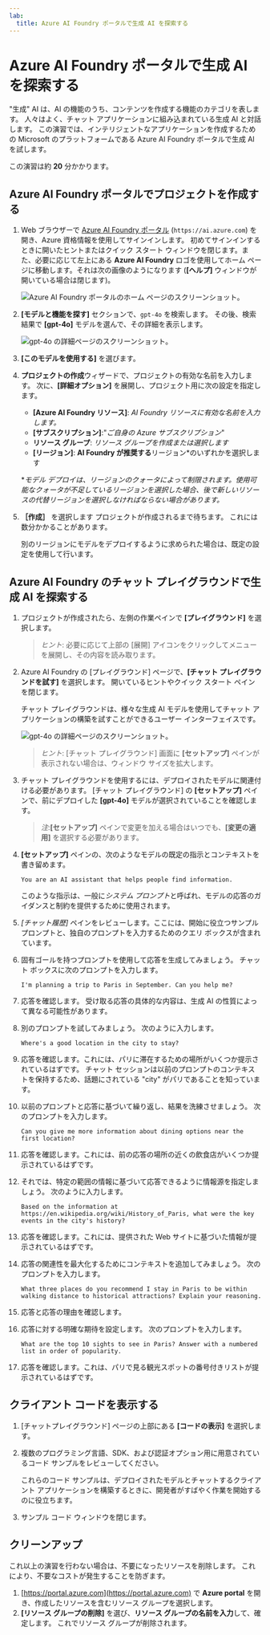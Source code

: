 ```yaml
---
lab:
  title: Azure AI Foundry ポータルで生成 AI を探索する
---
```


# Azure AI Foundry ポータルで生成 AI を探索する

"生成" AI は、AI の機能のうち、コンテンツを作成する機能のカテゴリを表します。 人々はよく、チャット アプリケーションに組み込まれている生成 AI と対話します。 この演習では、インテリジェントなアプリケーションを作成するための Microsoft のプラットフォームである Azure AI Foundry ポータルで生成 AI を試します。 

この演習は約 **20** 分かかります。

## Azure AI Foundry ポータルでプロジェクトを作成する

1. Web ブラウザーで [Azure AI Foundry ポータル](https://ai.azure.com) (`https://ai.azure.com`) を開き、Azure 資格情報を使用してサインインします。 初めてサインインするときに開いたヒントまたはクイック スタート ウィンドウを閉じます。また、必要に応じて左上にある **Azure AI Foundry** ロゴを使用してホーム ページに移動します。それは次の画像のようになります (**[ヘルプ]** ウィンドウが開いている場合は閉じます)。

    ![Azure AI Foundry ポータルのホーム ページのスクリーンショット。](./media/ai-foundry-portal.png)

1. **[モデルと機能を探す]** セクションで、`gpt-4o` を検索します。 その後、検索結果で **[gpt-4o]** モデルを選んで、その詳細を表示します。

    ![gpt-4o の詳細ページのスクリーンショット。](./media/gpt-4o-details.png)

1. **[このモデルを使用する]** を選びます。

1. **プロジェクトの作成**ウィザードで、プロジェクトの有効な名前を入力します。 次に、**[詳細オプション]** を展開し、プロジェクト用に次の設定を指定します。
    - **[Azure AI Foundry リソース]**: *AI Foundry リソースに有効な名前を入力します。*
    - **[サブスクリプション]**:"*ご自身の Azure サブスクリプション*"
    - **リソース グループ**: *リソース グループを作成または選択します*
    - **[リージョン]**: **AI Foundry が推奨する**リージョン\*のいずれかを選択します
    
    \**モデル デプロイは、リージョンのクォータによって制限されます。使用可能なクォータが不足しているリージョンを選択した場合、後で新しいリソースの代替リージョンを選択しなければならない場合があります。*

1. **［作成］** を選択します プロジェクトが作成されるまで待ちます。 これには数分かかることがあります。

    別のリージョンにモデルをデプロイするように求められた場合は、既定の設定を使用して行います。

## Azure AI Foundry のチャット プレイグラウンドで生成 AI を探索する

1. プロジェクトが作成されたら、左側の作業ペインで **[プレイグラウンド]** を選択します。 

    >*ヒント*: 必要に応じて上部の [展開] アイコンをクリックしてメニューを展開し、その内容を読み取ります。

1. Azure AI Foundry の [プレイグラウンド] ページで、**[チャット プレイグラウンドを試す]** を選択します。 開いているヒントやクイック スタート ペインを閉じます。

    チャット プレイグラウンドは、様々な生成 AI モデルを使用してチャット アプリケーションの構築を試すことができるユーザー インターフェイスです。

    ![gpt-4o の詳細ページのスクリーンショット。](./media/chat-playground.png)

    >*ヒント*: [チャット プレイグラウンド] 画面に **[セットアップ]** ペインが表示されない場合は、ウィンドウ サイズを拡大します。  

1. チャット プレイグラウンドを使用するには、デプロイされたモデルに関連付ける必要があります。 [チャット プレイグラウンド] の **[セットアップ]** ペインで、前にデプロイした **[gpt-4o]** モデルが選択されていることを確認します。 

    >*注*:**[セットアップ]** ペインで変更を加える場合はいつでも、**[変更の適用]** を選択する必要があります。

1. **[セットアップ]** ペインの、次のようなモデルの既定の指示とコンテキストを書き留めます。

    `You are an AI assistant that helps people find information.`

    このような指示は、一般に*システム プロンプト*と呼ばれ、モデルの応答のガイダンスと制約を提供するために使用されます。

1. *[チャット履歴]* ペインをレビューします。ここには、開始に役立つサンプル プロンプトと、独自のプロンプトを入力するためのクエリ ボックスが含まれています。 

1. 固有ゴールを持つプロンプトを使用して応答を生成してみましょう。 チャット ボックスに次のプロンプトを入力します。

    ```prompt
    I'm planning a trip to Paris in September. Can you help me?
    ```

1. 応答を確認します。 受け取る応答の具体的な内容は、生成 AI の性質によって異なる可能性があります。

1. 別のプロンプトを試してみましょう。 次のように入力します。

    ```prompt
    Where's a good location in the city to stay?
    ```

1. 応答を確認します。これには、パリに滞在するための場所がいくつか提示されているはずです。 チャット セッションは以前のプロンプトのコンテキストを保持するため、話題にされている "city" がパリであることを知っています。

1. 以前のプロンプトと応答に基づいて繰り返し、結果を洗練させましょう。 次のプロンプトを入力します。

    ```prompt
    Can you give me more information about dining options near the first location?
    ```

1. 応答を確認します。これには、前の応答の場所の近くの飲食店がいくつか提示されているはずです。 

1. それでは、特定の範囲の情報に基づいて応答できるように情報源を指定しましょう。 次のように入力します。 

    ```prompt
    Based on the information at https://en.wikipedia.org/wiki/History_of_Paris, what were the key events in the city's history?
    ```

1. 応答を確認します。これには、提供された Web サイトに基づいた情報が提示されているはずです。 

1. 応答の関連性を最大化するためにコンテキストを追加してみましょう。 次のプロンプトを入力します。 

    ```prompt
    What three places do you recommend I stay in Paris to be within walking distance to historical attractions? Explain your reasoning.
    ```

1. 応答と応答の理由を確認します。  

1. 応答に対する明確な期待を設定します。 次のプロンプトを入力します。

    ```prompt
    What are the top 10 sights to see in Paris? Answer with a numbered list in order of popularity.
    ```

1. 応答を確認します。これは、パリで見る観光スポットの番号付きリストが提示されているはずです。

## クライアント コードを表示する

1. [チャットプレイグラウンド] ページの上部にある **[コードの表示]** を選択します。
1. 複数のプログラミング言語、SDK、および認証オプション用に用意されているコード サンプルをレビューしてください。

    これらのコード サンプルは、デプロイされたモデルとチャットするクライアント アプリケーションを構築するときに、開発者がすばやく作業を開始するのに役立ちます。

1. サンプル コード ウィンドウを閉じます。

## クリーンアップ

これ以上の演習を行わない場合は、不要になったリソースを削除します。 これにより、不要なコストが発生することを防ぎます。

1. [https://portal.azure.com](https://portal.azure.com) で **Azure portal** を開き、作成したリソースを含むリソース グループを選択します。
1. **[リソース グループの削除]** を選び、**リソース グループの名前を入力**して、確定します。 これでリソース グループが削除されます。
